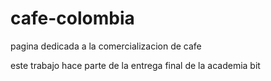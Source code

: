 # cafe-colombia
pagina dedicada a la comercializacion de cafe

este trabajo hace parte de la entrega final de la academia bit
